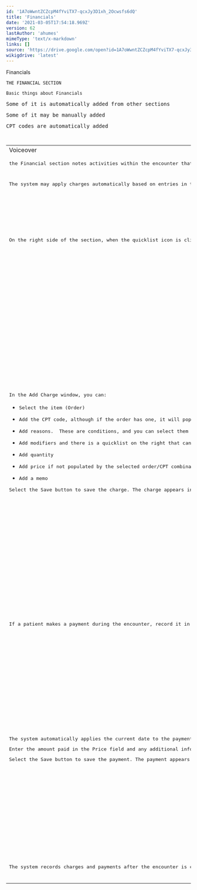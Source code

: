 ```yaml
---
id: '1A7oWwntZCZcpM4fYviTX7-qcxJy3D1xh_2Ocwsfs6dQ'
title: 'Financials'
date: '2021-03-05T17:54:18.969Z'
version: 62
lastAuthor: 'ahumes'
mimeType: 'text/x-markdown'
links: []
source: 'https://drive.google.com/open?id=1A7oWwntZCZcpM4fYviTX7-qcxJy3D1xh_2Ocwsfs6dQ'
wikigdrive: 'latest'
---
```

Financials

```
THE FINANCIAL SECTION

Basic things about Financials
```
<pre>Some of it is automatically added from other sections</pre><pre>Some of it may be manually added</pre><pre>CPT codes are automatically added</pre>
```

```

```

```

<table>
<tr>
<td>Voiceover</td>
<td>Visual</td>
</tr>
<tr>
<td><pre>the Financial section notes activities within the encounter that require charges and payments. Most charges are added automatically, but you can add or remove charges and payments as necessary.</pre></td>
<td>Title card</td>
</tr>
<tr>
<td><pre>The system may apply charges automatically based on entries in the Vitals section or when orders are performed on the encounter. The CPT code of an order determines the amount of the charge. </pre></td>
<td>Section summary bullets card</td>
</tr>
<tr>
<td><pre>On the right side of the section, when the quicklist icon is clicked, you get the options to add a Charge or make a Payment. You can also see a list of charges added on a library, below.</pre></td>
<td>Select quicklist icon, highlight "charge" and "payment.


Highlight list of charges.</td>
</tr>
<tr>
<td><pre>In the Add Charge window, you can:</pre>
<ul><li><pre>Select the item (Order)</pre></li><li><pre>Add the CPT code, although if the order has one, it will populate after selecting the order</pre></li><li><pre>Add reasons.  These are conditions, and you can select them from the patient's Problem List - Active or Inactive.</pre></li><li><pre>Add modifiers and there is a quicklist on the right that can help you do so.</pre></li><li><pre>Add quantity</pre></li><li><pre>Add price if not populated by the selected order/CPT combination</pre></li><li><pre>Add a memo</pre></li></ul><pre>Select the Save button to save the charge. The charge appears in the Financials section.</pre></td>
<td>Select "Charge" in quicklist, "Add Charge" window appears.
Highlight "Item" field.

Highlight "CPT Code" field.



Highlight "Reason" fields and "Problems List" quicklist





Highlight "Modifiers" field and "Modifiers List" quicklist.



Highlight "Quantity" field.
Highlight "Price" field.



Highlight "Memo" field.
Select "Save" button.
Highlight charge in section.</td>
</tr>
<tr>
<td><pre>If a patient makes a payment during the encounter, record it in the Financials section of the encounter. </pre></td>
<td>Highlight "Payment" in Financials section quicklist.</td>
</tr>
<tr>
<td><pre>The system automatically applies the current date to the payment. </pre>
<pre>Enter the amount paid in the Price field and any additional information, such as a check or transaction number, in the Memo field.</pre>
<pre>Select the Save button to save the payment. The payment appears in the Financials section.</pre></td>
<td>Select "Payment" from quicklist. "Add Payment" window appears. Highlight "Date" field.
Highlight "Price" field and make entry.


Highlight "Memo" field and make entry.


Select "Save" button.
Highlight payment in section.</td>
</tr>
<tr>
<td><pre>The system records charges and payments after the encounter is closed and you can produce reports, statements, or invoices based on charges and payments recorded in the encounter.</pre></td>
<td>Keep "Financials" section open.</td>
</tr>

</table>

```

```

